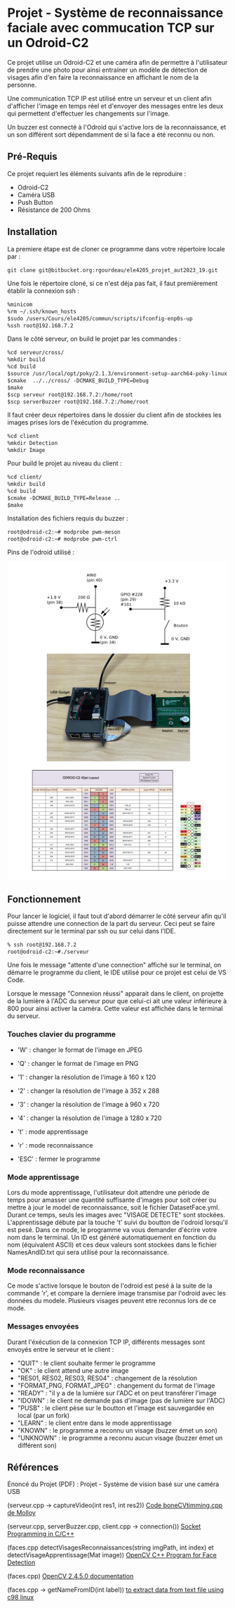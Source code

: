 # Projet - Système de reconnaissance faciale avec commucation TCP sur un Odroid-C2

Ce projet utilise un Odroid-C2 et une caméra afin de permettre à l'utilisateur de prendre une photo pour ainsi entrainer un modèle de détection de visages afin d'en faire la reconnaissance en affichant le nom de la personne.

Une communication TCP IP est utilisé entre un serveur et un client afin d'afficher l'image en temps réel et d'envoyer des messages entre les deux qui permettent d'effectuer les changements sur l'image. 

Un buzzer est connecté à l'Odroid qui s'active lors de la reconnaissance, et un son différent sort dépendamment de si la face a été reconnu ou non.


## Pré-Requis

Ce projet requiert les éléments suivants afin de le reproduire :

* Odroid-C2
* Caméra USB
* Push Button
* Résistance de 200 Ohms


## Installation

La premiere étape est de cloner ce programme dans votre répertoire locale par : 

```
git clone git@bitbucket.org:rgourdeau/ele4205_projet_aut2023_19.git
``` 

Une fois le répertoire cloné, si ce n'est déja pas fait, il faut premièrement établir la connexion ssh : 

``` 
%minicom
%rm ~/.ssh/known_hosts
$sudo /users/Cours/ele4205/commun/scripts/ifconfig-enp0s-up
%ssh root@192.168.7.2
``` 

Dans le côté serveur, on build le projet par les commandes : 
``` 
%cd serveur/cross/
%mkdir build
%cd build
$source /usr/local/opt/poky/2.1.3/environment-setup-aarch64-poky-linux
$cmake  ../../cross/ -DCMAKE_BUILD_TYPE=Debug
$make
$scp serveur root@192.168.7.2:/home/root
$scp serverBuzzer root@192.168.7.2:/home/root
``` 
 
Il faut créer deux répertoires dans le dossier du client afin de stockées les images prises lors de l'éxécution du programme.
``` 
%cd client
%mkdir Detection
%mkdir Image
``` 

Pour build le projet au niveau du client :
``` 
%cd client/
%mkdir build
%cd build
$cmake -DCMAKE_BUILD_TYPE=Release ..
$make
``` 

Installation des fichiers requis du buzzer : 
``` 
root@odroid-c2:~# modprobe pwm-meson
root@odroid-c2:~# modprobe pwm-ctrl
``` 

Pins de l'odroid utilisé :

![pins de l'odroid](odroid_pins.png)


## Fonctionnement

Pour lancer le logiciel, il faut tout d'abord démarrer le côté serveur afin qu'il puisse attendre une connection de la part du serveur. Ceci peut se faire directement sur le terminal par ssh ou sur celui dans l'IDE.

``` 
% ssh root@192.168.7.2
root@odroid-c2:~#./serveur
``` 

Une fois le message "attente d'une connection" affiché sur le terminal, on démarre le programme du client, le IDE utilisé pour ce projet est celui de VS Code. 

Lorsque le message "Connexion réussi" apparait dans le client, on projette de la lumière à l'ADC du serveur pour que celui-ci ait une valeur inférieure à 800 pour ainsi activer la caméra. Cette valeur est affichée dans le terminal du serveur.

### Touches clavier du programme 

* 'W' : changer le format de l'image en JPEG
* 'Q' : changer le format de l'image en PNG

* '1' : changer la résolution de l'image à 160 x 120
* '2' : changer la résolution de l'image à 352 x 288
* '3' : changer la résolution de l'image à 960 x 720
* '4' : changer la résolution de l'image à 1280 x 720

* 't' : mode apprentissage
* 'r' : mode reconnaissance

* 'ESC' : fermer le programme

### Mode apprentissage

Lors du mode apprentissage, l'utilisateur doit attendre une période de temps pour amasser une quantité suffisante d'images pour soit créer ou mettre à jour le model de reconnaissance, soit le fichier DatasetFace.yml. Durant ce temps, seuls les images avec "VISAGE DETECTE" sont stockées. L'apprentissage débute par la touche 't' suivi du boutton de l'odroid lorsqu'il est pesé. Dans ce mode, le programme va vous demander d'écrire votre nom dans le terminal. Un ID est généré automatiquement en fonction du nom (équivalent ASCII) et ces deux valeurs sont stockées dans le fichier NamesAndID.txt qui sera utilisé pour la reconnaissance.           


### Mode reconnaissance

Ce mode s'active lorsque le bouton de l'odroid est pesé à la suite de la commande 'r', et compare la derniere image transmise par l'odroid avec les données du modele. Plusieurs visages peuvent etre reconnus lors de ce mode. 


### Messages envoyées

Durant l'éxécution de la connexion TCP IP, différents messages sont envoyés entre le serveur et le client : 

* "QUIT" : le client souhaite fermer le programme
* "OK" : le client attend une autre image
* "RES01, RES02, RES03, RES04" : changement de la résolution
* "FORMAT_PNG, FORMAT_JPEG" : changement du format de l'image
* "READY" : "il y a de la lumière sur l'ADC et on peut transférer l'image
* "IDOWN" : le client ne demande pas d'image (pas de lumière sur l'ADC)
* "PUSB" : le client pèse sur le boutton et l'image est sauvegardée en local (par un fork)
* "LEARN" : le client entre dans le mode apprentissage
* "KNOWN" : le programme a reconnu un visage (buzzer émet un son)
* "UNKNOWN" : le programme a reconnu aucun visage (buzzer émet un différent son)

## Références

Énoncé du Projet (PDF) : Projet - Système de vision basé sur une caméra USB

(serveur.cpp -> captureVideo(int res1, int res2))
[Code boneCVtimming.cpp de Molloy](https://github.com/derekmolloy/boneCV/blob/master/boneCVtiming.cpp)

(serveur.cpp, serverBuzzer.cpp, client.cpp -> connection())
[Socket Programming in C/C++](https://www.geeksforgeeks.org/socket-programming-cc/)

(faces.cpp detectVisagesReconnaissances(string imgPath, int index) et detectVisageApprentissage(Mat image))
[OpenCV C++ Program for Face Detection](https://www.geeksforgeeks.org/opencv-c-program-face-detection/)

(faces.cpp)
[OpenCV 2.4.5.0 documentation](https://docs.opencv.org/2.4.5/)

(faces.cpp -> getNameFromID(int label))
[to extract data from text file using c98 linux](https://stackoverflow.com/questions/66241192/to-extract-data-from-text-file-using-c98-linux)



